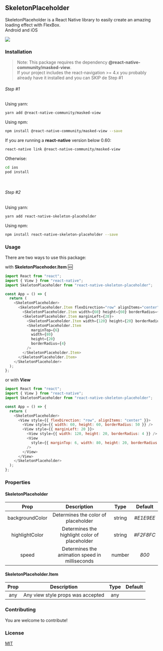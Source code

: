 ## SkeletonPlaceholder

SkeletonPlaceholder is a React Native library to easily create an amazing loading effect with FlexBox.<br/>
Android and iOS

![](https://i.imgur.com/3aDeSTZ.gif)

### Installation

> Note: This package requires the dependency **@react-native-community/masked-view**.<br/>If your project includes the react-navigation >= 4.x you probably already have it installed and you can SKIP de Step #1

###### Step #1

Using yarn:

```bash
yarn add @react-native-community/masked-view
```

Using npm:

```bash
npm install @react-native-community/masked-view --save
```

If you are running a **react-native** version below 0.60:

```bash
react-native link @react-native-community/masked-view
```

Otherwise:

```bash
cd ios
pod install
```

&nbsp;&nbsp;

###### Step #2

Using yarn:

```bash
yarn add react-native-skeleton-placeholder
```

Using npm:

```bash
npm install react-native-skeleton-placeholder --save
```

### Usage

There are two ways to use this package:

with **SkeletonPlacehoder.Item** 🆕

```javascript
import React from "react";
import { View } from "react-native";
import SkeletonPlaceholder from "react-native-skeleton-placeholder";

const App = () => {
  return (
    <SkeletonPlaceholder>
      <SkeletonPlaceholder.Item flexDirection="row" alignItems="center">
        <SkeletonPlaceholder.Item width={60} height={60} borderRadius={50} />
        <SkeletonPlaceholder.Item marginLeft={20}>
          <SkeletonPlaceholder.Item width={120} height={20} borderRadius={4} />
          <SkeletonPlaceholder.Item
            marginTop={6}
            width={80}
            height={20}
            borderRadius={4}
          />
        </SkeletonPlaceholder.Item>
      </SkeletonPlaceholder.Item>
    </SkeletonPlaceholder>
  );
};
```

or with **View**

```javascript
import React from "react";
import { View } from "react-native";
import SkeletonPlaceholder from "react-native-skeleton-placeholder";

const App = () => {
  return (
    <SkeletonPlaceholder>
      <View style={{ flexDirection: "row", alignItems: "center" }}>
        <View style={{ width: 60, height: 60, borderRadius: 50 }} />
        <View style={{ marginLeft: 20 }}>
          <View style={{ width: 120, height: 20, borderRadius: 4 }} />
          <View
            style={{ marginTop: 6, width: 80, height: 20, borderRadius: 4 }}
          />
        </View>
      </View>
    </SkeletonPlaceholder>
  );
};
```

### Properties

#### SkeletonPlaceholder

|      Prop       |                  Description                   |  Type  |  Default  |
| :-------------: | :--------------------------------------------: | :----: | :-------: |
| backgroundColor |      Determines the color of placeholder       | string | _#E1E9EE_ |
| highlightColor  | Determines the highlight color of placeholder  | string | _#F2F8FC_ |
|      speed      | Determines the animation speed in milliseconds | number |   _800_   |

#### SkeletonPlaceholder.Item

| Prop |            Description            | Type | Default |
| :--: | :-------------------------------: | :--: | :-----: |
| any  | Any view style props was accepted | any  |

### Contributing

You are welcome to contribute!

### License

[MIT](https://choosealicense.com/licenses/mit/)
